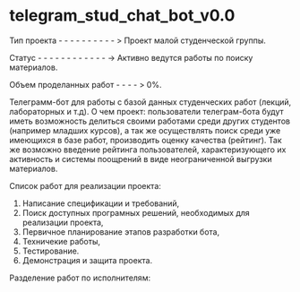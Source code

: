 # telegram_stud_chat_bot_v0.0

Тип проекта - - - - - - - - - - > Проект малой студенческой группы.

Статус - - - - - - - - - - - - -> Активно ведутся работы по поиску материалов.

Объем проделанных работ - - - - > 0%.


Телеграмм-бот для работы с базой данных студенческих работ (лекций, лабораторных и т.д). 
О чем проект: пользователи телеграм-бота будут иметь возможность делиться своими работами среди  других студентов (например младших курсов), а так же осуществлять 
поиск среди уже имеющихся в базе работ, производить оценку качества (рейтинг). Так же возможно введение рейтинга пользователей, характеризующего их активность и 
системы поощрений в виде неограниченной выгрузки материалов.

Список работ для реализации проекта:
1. Написание спецификации и требований,
2. Поиск доступных програмных решений, необходимых для реализации проекта,
3. Первичное планирование этапов разработки бота,
4. Техничекие работы,
5. Тестирование.
6. Демонстрация и защита проекта.

Разделение работ по исполнителям:

